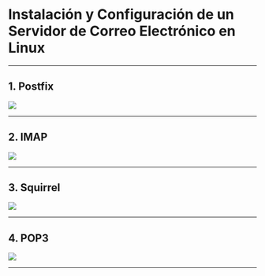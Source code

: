 
# Instalación y Configuración de un Servidor de Correo Electrónico en Linux

---

## 1. Postfix



![](./images/.png)

---

## 2. IMAP



![](./images/.png)

---

## 3. Squirrel



![](./images/.png)

---

## 4. POP3



![](./images/.png)

---
